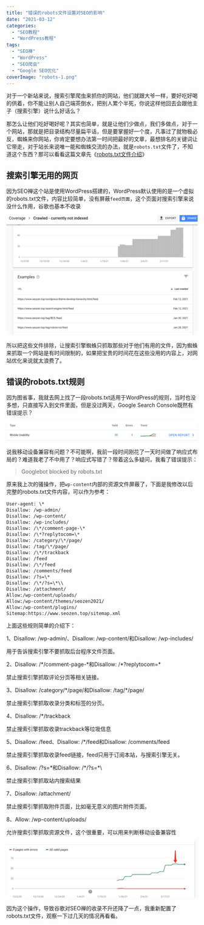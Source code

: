 ```yaml
---
title: "错误的robots文件设置对SEO的影响"
date: "2021-03-12"
categories: 
  - "SEO教程"
  - "WordPress教程"
tags: 
  - "SEO禅"
  - "WordPress"
  - "SEO爬虫"
  - "Google SEO优化"
coverImage: "robots-1.png"
---
```


对于一个新站来说，搜索引擎爬虫来抓你的网站，他们就跟大爷一样，要好吃好喝的供着，你不能让别人自己端茶倒水，把别人累个半死，你说这样他回去会跟他主子（搜索引擎）说什么好话么？

那怎么让他们吃好喝好呢？其实也简单，就是让他们少做点，我们多做点，对于一个网站，那就是把目录结构尽量扁平话，但是要掌握好一个度，凡事过了就物极必反，蜘蛛来你网站，你肯定要想办法第一时间把最好的文章，最想排名的关键词让它带走，对于站长来说唯一能和蜘蛛交流的办法，就是`robots.txt`文件了，不知道这个东西？那可以看看这篇文章先《[robots.txt文件介绍](https://www.seozen.top/robots-seo.html)》

## 搜索引擎无用的网页

因为SEO禅这个站是使用WordPress搭建的，WordPress默认使用的是一个虚拟的robots.txt文件，内容比较简单，没有屏蔽`feed页面`，这个页面对搜索引擎来说没什么作用，谷歌也基本不收录

![](images/Screen-Shot-2021-03-02-at-10.10.26.png)

所以把这些文件排除，让搜索引擎蜘蛛只抓取那些对于他们有用的文件，因为蜘蛛来抓取一个网站是有时间限制的，如果把宝贵的时间花在这些没用的内容上，对网站优化来说就太浪费了。

## 错误的robots.txt规则

因为图省事，我就去网上找了一段robots.txt适用于WordPress的规则，当时也没多想，只直接写入到文件里面，但是没过两天，Google Search Console既然有错误提示？

![robots设置错误影响谷歌对网页移动设备兼容性判断](images/影响谷歌对网页移动设备兼容性判断.png)

说我移动设备兼容有问题？不可能啊，我前一段时间刚花了一天时间做了响应式布局的？难道我老了不中用了？响应式写错了？带着这么多疑问，我看了错误提示：

> Googlebot blocked by robots.txt

原来我上次的骚操作，把`wp-content`内部的资源文件屏蔽了，下面是我修改以后完整的robots.txt文件内容，可以作为参考：
```
User-agent: \*
Disallow: /wp-admin/
Disallow: /wp-content/
Disallow: /wp-includes/
Disallow: /\*/comment-page-\*
Disallow: /\*?replytocom=\*
Disallow: /category/\*/page/
Disallow: /tag/\*/page/
Disallow: /\*/trackback
Disallow: /feed
Disallow: /\*/feed
Disallow: /comments/feed
Disallow: /?s=\*
Disallow: /\*/?s=\*\\
Disallow: /attachment/
Allow:/wp-content/uploads/
Allow:/wp-content/themes/seozen2021/
Allow:/wp-content/plugins/
Sitemap:https://www.seozen.top/sitemap.xml
```
上面这些规则简单的介绍下：

1、Disallow: /wp-admin/、Disallow: /wp-content/和Disallow: /wp-includes/

用于告诉搜索引擎不要抓取后台程序文件页面。

2、Disallow: /\*/comment-page-\*和Disallow: /\*?replytocom=\*

禁止搜索引擎抓取评论分页等相关链接。

3、Disallow: /category/\*/page/和Disallow: /tag/\*/page/

禁止搜索引擎抓取收录分类和标签的分页。

4、Disallow: /\*/trackback

禁止搜索引擎抓取收录trackback等垃圾信息

5、Disallow: /feed、Disallow: /\*/feed和Disallow: /comments/feed

禁止搜索引擎抓取收录feed链接，feed只用于订阅本站，与搜索引擎无关。

6、Disallow: /?s=\*和Disallow: /\*/?s=\*\\

禁止搜索引擎抓取站内搜索结果

7、Disallow: /attachment/

禁止搜索引擎抓取附件页面，比如毫无意义的图片附件页面。

8、Allow: /wp-content/uploads/

允许搜索引擎抓取资源文件，这个很重要，可以用来判断移动设备兼容性

![robots文件设置错误对收录影响](images/robots文件设置错误对收录影响.jpg)

因为这个操作，导致谷歌对SEO禅的收录不升还降了一点，我重新配置了robots.txt文件，观察一下过几天的情况再看看。
